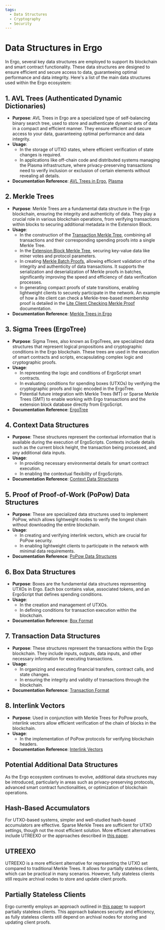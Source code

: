 ```yaml
---
tags:
  - Data Structures
  - Cryptography
  - Security
---
```


# Data Structures in Ergo

In Ergo, several key data structures are employed to support its blockchain and smart contract functionality. These data structures are designed to ensure efficient and secure access to data, guaranteeing optimal performance and data integrity. Here's a list of the main data structures used within the Ergo ecosystem:

## 1. **AVL Trees (Authenticated Dynamic Dictionaries)**
   - **Purpose**: AVL Trees in Ergo are a specialized type of self-balancing binary search tree, used to store and authenticate dynamic sets of data in a compact and efficient manner. They ensure efficient and secure access to your data, guaranteeing optimal performance and data integrity.
   - **Usage**:
     - In the storage of UTXO states, where efficient verification of state changes is required.
     - In applications like off-chain code and distributed systems managing the Plasma infrastructure, where privacy-preserving transactions need to verify inclusion or exclusion of certain elements without revealing all details.
   - **Documentation Reference**: [AVL Trees in Ergo](avl.md), [Plasma](plasma.md)

## 2. **Merkle Trees**
   - **Purpose**: Merkle Trees are a fundamental data structure in the Ergo blockchain, ensuring the integrity and authenticity of data. They play a crucial role in various blockchain operations, from verifying transactions within blocks to securing additional metadata in the Extension Block.
   - **Usage**:
     - In the construction of the [Transaction Merkle Tree](tx-merkle.md), combining all transactions and their corresponding spending proofs into a single Merkle Tree.
     - In the [Extension Block Merkle Tree](merkle-extension.md), securing key-value data like miner votes and protocol parameters.
     - In creating [Merkle Batch Proofs](merkle-batch-proof.md), allowing efficient validation of the integrity and authenticity of data transactions. It supports the serialization and deserialization of Merkle proofs in batches, significantly improving the speed and efficiency of data verification processes.
     - In generating compact proofs of state transitions, enabling lightweight clients to securely participate in the network. An example of how a lite client can check a Merkle-tree-based membership proof is detailed in the [Lite Client Checking Merkle Proof](merkle-light-proof.md) documentation.
   - **Documentation Reference**: [Merkle Trees in Ergo](merkle-tree.md)

## 3. **Sigma Trees (ErgoTree)**
   - **Purpose**: Sigma Trees, also known as ErgoTrees, are specialized data structures that represent logical propositions and cryptographic conditions in the Ergo blockchain. These trees are used in the execution of smart contracts and scripts, encapsulating complex logic and cryptographic proofs.
   - **Usage**:
     - In representing the logic and conditions of ErgoScript smart contracts.
     - In evaluating conditions for spending boxes (UTXOs) by verifying the cryptographic proofs and logic encoded in the ErgoTree.
     - Potential future integration with Merkle Trees (MT) or Sparse Merkle Trees (SMT) to enable working with Ergo transactions and the extension block database directly from ErgoScript.
   - **Documentation Reference**: [ErgoTree](ergotree.md)

## 4. **Context Data Structures**
   - **Purpose**: These structures represent the contextual information that is available during the execution of ErgoScripts. Contexts include details such as the current block height, the transaction being processed, and any additional data inputs.
   - **Usage**:
     - In providing necessary environmental details for smart contract execution.
     - In enabling the contextual flexibility of ErgoScripts.
   - **Documentation Reference**: [Context Data Structures](blockchain-context.md)

## 5. **Proof of Proof-of-Work (PoPow) Data Structures**
   - **Purpose**: These are specialized data structures used to implement PoPow, which allows lightweight nodes to verify the longest chain without downloading the entire blockchain.
   - **Usage**:
     - In creating and verifying interlink vectors, which are crucial for PoPow security.
     - In enabling lightweight clients to participate in the network with minimal data requirements.
   - **Documentation Reference**: [PoPow Data Structures](popow.md)

## 6. **Box Data Structures**
   - **Purpose**: Boxes are the fundamental data structures representing UTXOs in Ergo. Each box contains value, associated tokens, and an ErgoScript that defines spending conditions.
   - **Usage**:
     - In the creation and management of UTXOs.
     - In defining conditions for transaction execution within the blockchain.
   - **Documentation Reference**: [Box Format](box.md)

## 7. **Transaction Data Structures**
   - **Purpose**: These structures represent the transactions within the Ergo blockchain. They include inputs, outputs, data inputs, and other necessary information for executing transactions.
   - **Usage**:
     - In organizing and executing financial transfers, contract calls, and state changes.
     - In ensuring the integrity and validity of transactions through the blockchain.
   - **Documentation Reference**: [Transaction Format](transactions.md)

## 8. **Interlink Vectors**
   - **Purpose**: Used in conjunction with Merkle Trees for PoPow proofs, interlink vectors allow efficient verification of the chain of blocks in the blockchain.
   - **Usage**:
     - In the implementation of PoPow protocols for verifying blockchain headers.
   - **Documentation Reference**: [Interlink Vectors](interlink-vectors.md)

## Potential Additional Data Structures
As the Ergo ecosystem continues to evolve, additional data structures may be introduced, particularly in areas such as privacy-preserving protocols, advanced smart contract functionalities, or optimization of blockchain operations.

## Hash-Based Accumulators

For UTXO-based systems, simpler and well-studied hash-based accumulators are effective. Sparse Merkle Trees are sufficient for UTXO settings, though not the most efficient solution. More efficient alternatives include UTREEXO or the approaches described in [this paper](https://eprint.iacr.org/2021/340.pdf).

## UTREEXO

UTREEXO is a more efficient alternative for representing the UTXO set compared to traditional Merkle Trees. It allows for partially stateless clients, which can be practical in many scenarios. However, fully stateless clients still require archival nodes to store and update client proofs.

## Partially Stateless Clients

Ergo currently employs an approach outlined in [this paper](https://eprint.iacr.org/2016/994.pdf) to support partially stateless clients. This approach balances security and efficiency, as fully stateless clients still depend on archival nodes for storing and updating client proofs.
